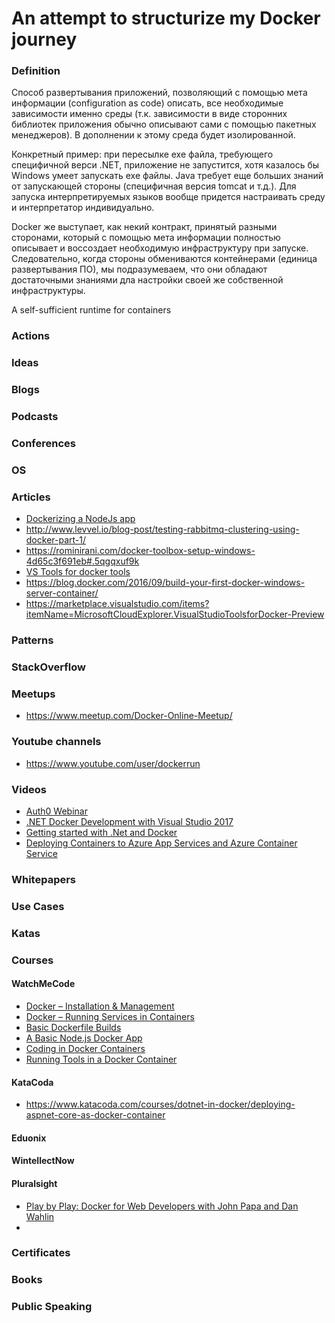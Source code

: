 # An attempt to structurize my Docker journey

### Definition

Способ развертывания приложений, позволяющий с помощью мета информации (сonfiguration as code) описать, все необходимые зависимости именно среды (т.к. зависимости в виде сторонних библиотек приложения обычно описывают сами с помощью пакетных менеджеров). В дополнении к этому среда будет изолированной.

Конкретный пример: при пересылке ехе файла, требующего специфичной верси .NET, приложение не запустится, хотя казалось бы Windows умеет запускать exe файлы. Java требует еще больших знаний от запускающей стороны (специфичная версия tomcat и т.д.). Для запуска интерпретируемых языков вообще придется настраивать среду и интерпретатор индивидуально.

Docker же выступает, как некий контракт, принятый разными сторонами, который с помощью мета информации полностью описывает и воссоздает необходимую инфраструктуру при запуске. Следовательно, когда стороны обмениваются контейнерами (единица развертывания ПО), мы подразумеваем, что они обладают достаточными знаниями дла настройки своей же собственной инфраструктуры.

A self-sufficient runtime for containers


### Actions

### Ideas

### Blogs

### Podcasts

### Conferences

### OS

### Articles
- [Dockerizing a NodeJs app](https://nodejs.org/en/docs/guides/nodejs-docker-webapp/)
- http://www.levvel.io/blog-post/testing-rabbitmq-clustering-using-docker-part-1/
- https://rominirani.com/docker-toolbox-setup-windows-4d65c3f691eb#.5qgqxuf9k
- [VS Tools for docker tools](https://blogs.msdn.microsoft.com/webdev/2016/11/16/new-docker-tools-for-visual-studio/)
- https://blog.docker.com/2016/09/build-your-first-docker-windows-server-container/
- https://marketplace.visualstudio.com/items?itemName=MicrosoftCloudExplorer.VisualStudioToolsforDocker-Preview

### Patterns 

### StackOverflow

### Meetups
  - https://www.meetup.com/Docker-Online-Meetup/
  
### Youtube channels
  - https://www.youtube.com/user/dockerrun
  
### Videos
- [Auth0 Webinar](https://auth0.com/university/4/docker-101)
- [.NET Docker Development with Visual Studio 2017](https://channel9.msdn.com/Events/Visual-Studio/Visual-Studio-2017-Launch/T111?wt.mc_id=DX_880824)
- [Getting started with .Net and Docker](https://channel9.msdn.com/Events/Visual-Studio/Visual-Studio-2017-Launch/T122/player)
- [Deploying Containers to Azure App Services and Azure Container Service](https://channel9.msdn.com/Events/Visual-Studio/Visual-Studio-2017-Launch/T120/player)
### Whitepapers

### Use Cases

### Katas

### Courses

#### WatchMeCode

- [Docker – Installation & Management](https://sub.watchmecode.net/series/docker/)
- [Docker – Running Services in Containers](https://sub.watchmecode.net/series/docker-services/)
- [Basic Dockerfile Builds](https://sub.watchmecode.net/series/basic-dockerfile-builds/)
- [A Basic Node.js Docker App](https://sub.watchmecode.net/series/basic-node-js-docker-app/)
- [Coding in Docker Containers](https://sub.watchmecode.net/series/coding-docker-containers/)
- [Running Tools in a Docker Container](https://sub.watchmecode.net/series/running-tools-docker-container/)

#### KataCoda 

- https://www.katacoda.com/courses/dotnet-in-docker/deploying-aspnet-core-as-docker-container

#### Eduonix

#### WintellectNow

#### Pluralsight

- [Play by Play: Docker for Web Developers with John Papa and Dan Wahlin](https://www.pluralsight.com/courses/play-by-play-docker-web-developers-john-papa-dan-wahlin)
- 

### Certificates

### Books

### Public Speaking
